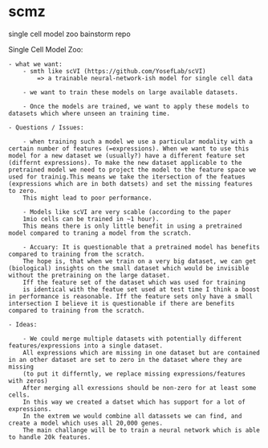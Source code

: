# scmz
single cell model zoo bainstorm repo






Single Cell Model Zoo:

    - what we want: 
        - smth like scVI (https://github.com/YosefLab/scVI)
            => a trainable neural-network-ish model for single cell data

        - we want to train these models on large available datasets.

        - Once the models are trained, we want to apply these models to datasets which where unseen an training time. 

    - Questions / Issues:

        - when training such a model we use a particular modality with a certain number of features (=expressions). When we want to use this model for a new dataset we (usually?) have a different feature set (differnt expressions). To make the new dataset applicable to the pretrained model we need to project the model to the feature space we used for trainig.This means we take the itersection of the featues (expressions which are in both datsets) and set the missing features to zero.
        This might lead to poor performance.

        - Models like scVI are very scable (according to the paper
        1mio cells can be trained in ~1 hour).
        This means there is only little benefit in using a pretrained model compared to traning a model from the scratch.

        - Accuary: It is questionable that a pretrained model has benefits compared to training from the scratch.
        The hope is, that when we train on a very big dataset, we can get (biological) insights on the small dataset which would be invisible without the pretraining on the large dataset.
        Iff the feature set of the dataset which was used for training
        is identical with the featue set used at test time I think a boost in performance is reasonable. Iff the feature sets only have a small intersection I believe it is questionable if there are benefits compared to training from the scratch.

    - Ideas:

        - We could merge multiple datasets with potentially different features/expressions into a single dataset.
        All expressions which are missing in one dataset but are contained in an other dataset are set to zero in the dataset where they are missing
        (to put it differntly, we replace missing expressions/features with zeros)
        After merging all exressions should be non-zero for at least some cells.
        In this way we created a datset which has support for a lot of expressions.
        In the extrem we would combine all datassets we can find, and create a model which uses all 20,000 genes.
        The main challange will be to train a neural network which is able to handle 20k features.
